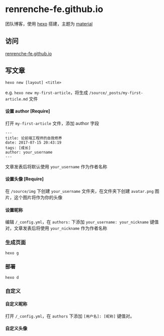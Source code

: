# renrenche-fe.github.io
团队博客，使用 [hexo](https://hexo.io/zh-cn/) 搭建，主题为 [material](https://material.viosey.com/)

## 访问
[renrenche-fe.github.io](https://renrenche-fe.github.io/)

## 写文章
```
hexo new [layout] <title>
```
e.g. `hexo new my-first-article`，将生成 `/source/_posts/my-first-article.md` 文件

#### 设置 author [Require]
打开 `my-first-article` 文件，添加 author 字段
```
---
title: 论前端工程师的自我修养
date: 2017-07-15 20:43:19
tags: [成长]
author: your_username
---
```
文章发表后将默认使用 `your_username` 作为作者名称

#### 设置头像 [Require]
在 `/source/img` 下创建 `your_username` 文件夹，在文件夹下创建 `avatar.png` 图片，这个图片将作为你的头像

#### 设置昵称
编辑 `/_config.yml`，在 `authors:` 下添加 `your_username: your_nickname` 键值对，文章发表后将使用 `your_nickname` 作为作者名称

### 生成页面
```
hexo g
```

### 部署
```
hexo d
```

### 自定义

#### 自定义昵称

打开 `/_config.yml`，在 `authors` 下添加 `[用户名]: [昵称]` 键值对。

#### 自定义头像
